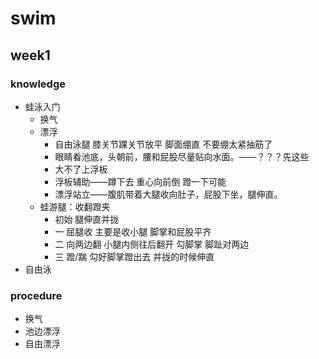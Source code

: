 # swim
## week1
### knowledge
* 蛙泳入门
    * 换气
    * 漂浮
        * 自由泳腿 膝关节踝关节放平 脚面绷直 不要绷太紧抽筋了
        * 眼睛看池底，头朝前，腰和屁股尽量贴向水面。——？？？先这些
        * 大不了上浮板
        * 浮板辅助——蹲下去 重心向前倒 蹬一下可能
        * 漂浮站立——腹肌带着大腿收向肚子，屁股下坐，腿伸直。
    * 蛙游腿：收翻蹬夹
        * 初始 腿伸直并拢
        * 一 屈腿收 主要是收小腿 脚掌和屁股平齐
        * 二 向两边翻 小腿内侧往后翻开 勾脚掌 脚趾对两边
        * 三 蹬/踹 勾好脚掌蹬出去 并拢的时候伸直
* 自由泳
### procedure
* 换气
* 池边漂浮
* 自由漂浮
